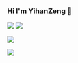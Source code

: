 ### Hi I'm YihanZeng 👋

<!--
**YihanZeng2000/YihanZeng2000** is a ✨ _special_ ✨ repository because its `README.md` (this file) appears on your GitHub profile.

Here are some ideas to get you started:

- 🔭 I’m currently working on ...
- 🌱 I’m currently learning database
- 👯 I’m looking to collaborate on ...
- 🤔 I’m looking for help with ...
- 💬 Ask me about ...
- 📫 How to reach me: ...
- 😄 Pronouns: ...
- ⚡ Fun fact: ...
-->

<p>
<img src="https://img.shields.io/static/v1?label=Program&message=golang&color=blue"/>
<a href="https://blog.csdn.net/weixin_46529397?spm=1000.2115.3001.5343"><img src="https://img.shields.io/static/v1?label=Blog&message=CSDN&color=red"/></a>
</p>

![](https://github-readme-stats.vercel.app/api?username=YihanZeng2000&show_icons=true&theme=dark&count_private=true)

![](https://github-readme-stats.vercel.app/api/top-langs/?username=YihanZeng2000&theme=dark&layout=compact)




